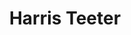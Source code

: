 ---
title: "Harris Teeter"
url: /mount-pleasant/harris-teeter-ben-sawyer-boulevard/
shop: Supermarkt
---